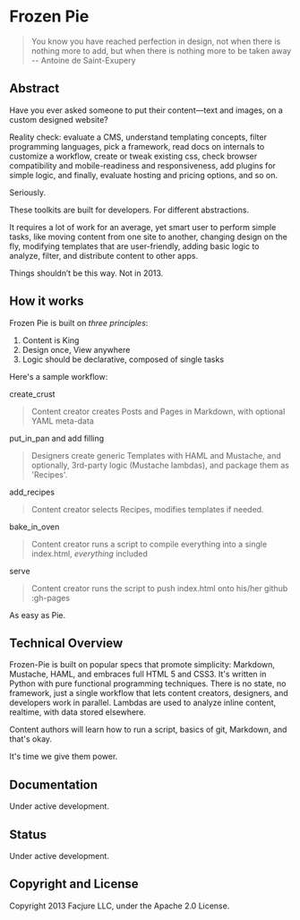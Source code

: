# Frozen Pie

> You know you have reached perfection in design, not when there is nothing more to add, but when there is nothing more to be taken away -- Antoine de Saint-Exupery

## Abstract
Have you ever asked someone to put their content—text and images, on a custom designed website?

Reality check: evaluate a CMS, understand templating concepts, filter programming languages, pick a framework, read docs on internals to customize a workflow, create or tweak existing css, check browser compatibility and mobile-readiness and responsiveness, add plugins for simple logic, and finally, evaluate hosting and pricing options, and so on.

Seriously.

These toolkits are built for developers. For different abstractions. 

It requires a lot of work for an average, yet smart user to perform simple tasks, like moving content from one site to another, changing design on the fly, modifying templates that are user-friendly, adding basic logic to analyze, filter, and distribute content to other apps.

Things shouldn’t be this way. Not in 2013.

## How it works

Frozen Pie is built on _three principles_:

1. Content is King
2. Design once, View anywhere
3. Logic should be declarative, composed of single tasks

Here's a sample workflow:

create_crust
> Content creator creates Posts and Pages in Markdown, with optional YAML meta-data

put_in_pan and add filling
> Designers create generic Templates with HAML and Mustache, and optionally, 3rd-party logic (Mustache lambdas), and package them as 'Recipes'.

add_recipes
> Content creator selects Recipes, modifies templates if needed.

bake_in_oven
> Content creator runs a script to compile everything into a single index.html, _everything_ included

serve
> Content creator runs the script to push index.html onto his/her github :gh-pages

As easy as Pie.

## Technical Overview

Frozen-Pie is built on popular specs that promote simplicity: Markdown, Mustache, HAML, and embraces full HTML 5 and CSS3. 
It's written in Python with pure functional programming techniques. There is no state, no framework, just a single workflow that lets content creators, designers, and developers work in parallel. Lambdas are used to analyze inline content, realtime, with data stored elsewhere. 

Content authors will learn how to run a script, basics of git, Markdown, and that's okay. 

It's time we give them power.

## Documentation
Under active development.

## Status
Under active development.

## Copyright and License
Copyright 2013 Facjure LLC,  under the Apache 2.0 License.

